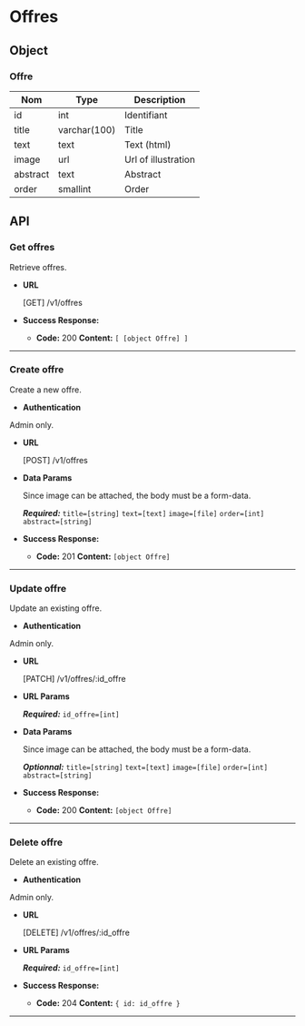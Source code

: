 # Offres

## Object

### Offre

**Nom**               | **Type**      | **Description** 
----------------------|-------------  |-------------------
id                    | int           | Identifiant
title                 | varchar(100)  | Title
text                  | text          | Text (html)
image                 | url           | Url of illustration
abstract              | text          | Abstract
order                 | smallint      | Order

## API

### Get offres

 Retrieve offres.

* **URL**

  [GET] /v1/offres

* **Success Response:**

  * **Code:** 200
    **Content:** `[ [object Offre] ]`

---

### Create offre

 Create a new offre.

* **Authentication**

Admin only.

* **URL**

  [POST] /v1/offres

* **Data Params**
  
  Since image can be attached, the body must be a form-data.

  ***Required:***
   `title=[string]`
   `text=[text]`
   `image=[file]`
   `order=[int]`
   `abstract=[string]`

* **Success Response:**

  * **Code:** 201
    **Content:** `[object Offre]`

---

### Update offre

 Update an existing offre.

* **Authentication**

Admin only.

* **URL**

  [PATCH] /v1/offres/:id_offre

*  **URL Params**

   ***Required:***
   `id_offre=[int]`

* **Data Params**
  
  Since image can be attached, the body must be a form-data.

  ***Optionnal:***
   `title=[string]`
   `text=[text]`
   `image=[file]`
   `order=[int]`
   `abstract=[string]`

* **Success Response:**

  * **Code:** 200
    **Content:** `[object Offre]`

---

### Delete offre

 Delete an existing offre.

* **Authentication**

Admin only.

* **URL**

  [DELETE] /v1/offres/:id_offre

*  **URL Params**

   ***Required:***
   `id_offre=[int]`

* **Success Response:**

  * **Code:** 204 
    **Content:** `{ id: id_offre }`

---